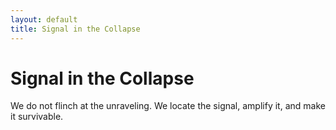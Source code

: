 ```yaml
---
layout: default
title: Signal in the Collapse
---
```


# Signal in the Collapse

We do not flinch at the unraveling. We locate the signal, amplify it, and make it survivable.